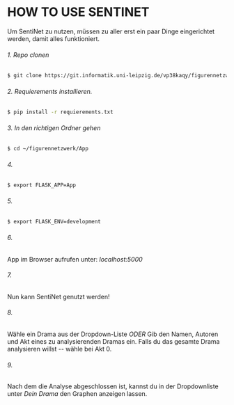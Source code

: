 # HOW TO USE SENTINET
Um SentiNet zu nutzen, müssen zu aller erst ein paar Dinge eingerichtet werden, damit alles funktioniert.
###### 1. Repo clonen
```sh
$ git clone https://git.informatik.uni-leipzig.de/vp38kaqy/figurennetzwerk.git
```
###### 2. Requierements installieren.

```sh
$ pip install -r requierements.txt
```

###### 3. In den richtigen Ordner gehen
```sh
$ cd ~/figurennetzwerk/App
```

###### 4.
```sh
$ export FLASK_APP=App
```

###### 5.
```sh
$ export FLASK_ENV=development
```

###### 6.
App im Browser aufrufen unter: *localhost:5000* 

###### 7.
Nun kann SentiNet genutzt werden!

###### 8.
Wähle ein Drama aus der Dropdown-Liste 
_ODER_
Gib den Namen, Autoren und Akt eines zu analysierenden Dramas ein.
Falls du das gesamte Drama analysieren willst -- wähle bei Akt 0.

###### 9. 
Nach dem die Analyse abgeschlossen ist, kannst du in der Dropdownliste unter *Dein Drama* den Graphen anzeigen lassen.

